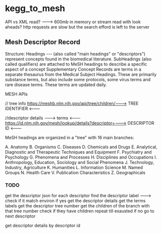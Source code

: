 # kegg_to_mesh

API vs XML read? ---> 600mb in memory or stream read with look aheads?
http requests are slow but the search efford is left to the server

## Mesh Descriptor Record

Structure:
    Headings --- (also called "main headings" or "descriptors") represent concepts found in the biomedical literature.
    SubHeadings (also called qualifiers) are attached to MeSH headings to describe a specific aspect of a concept
    Supplementary Concept Records are terms in a separate thesaurus from the Medical Subject Headings.
    These are primarily substance terms, but also include some protocols, some virus terms and rare disease terms. These terms are updated daily.

MESH APIs

// tree info
https://meshb.nlm.nih.gov/api/tree/children/---> TREE IDENTIFIER <---

//descriptor details ---> terms <---
https://id.nlm.nih.gov/mesh/lookup/details?descriptor=---> DESCRIPTOR ID <---

MeSH headings are organized in a "tree" with 16 main branches:

A. Anatomy
B. Organisms
C. Diseases
D. Chemicals and Drugs
E. Analytical, Diagnostic and Therapeutic Techniques and Equipment
F. Psychiatry and Psychology
G. Phenomena and Processes
H. Disciplines and Occupations
I. Anthropology, Education, Sociology and Social Phenomena
J. Technology, Industry, Agriculture
K. Humanities
L. Information Science
M. Named Groups
N. Health Care
V. Publication Characteristics
Z. Geographicals

### TODO

get the descriptor json for each descriptor
find the descriptor label ---> check if it match environ
if yes
    get the descriptor details
    get the terms labels
    get the descriptor tree number
    get the children of the branch with that tree number
    check if they have children
    repeat till exausted
if no
    go to next descriptor

get descriptor details by descriptor id
